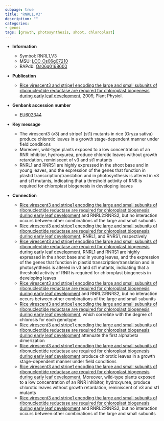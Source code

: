 ```yaml
---
subpage: true
title: "RNRL1,V3"
description: ""
categories:
- genes
tags: [growth, photosynthesis, shoot, chloroplast]
---
```


* **Information**  
    + Symbol: RNRL1,V3  
    + MSU: [LOC_Os06g07210](http://rice.plantbiology.msu.edu/cgi-bin/ORF_infopage.cgi?orf=LOC_Os06g07210)  
    + RAPdb: [Os06g0168600](http://rapdb.dna.affrc.go.jp/viewer/gbrowse_details/irgsp1?name=Os06g0168600)  

* **Publication**  
    + [Rice virescent3 and stripe1 encoding the large and small subunits of ribonucleotide reductase are required for chloroplast biogenesis during early leaf development](http://www.ncbi.nlm.nih.gov/pubmed?term=Rice+virescent3+and+stripe1+encoding+the+large+and+small+subunits+of+ribonucleotide+reductase+are+required+for+chloroplast+biogenesis+during+early+leaf+development%5BTitle%5D), 2009, Plant Physiol.

* **Genbank accession number**  
    + [EU602344](http://www.ncbi.nlm.nih.gov/nuccore/EU602344)

* **Key message**  
    + The virescent3 (v3) and stripe1 (st1) mutants in rice (Oryza sativa) produce chlorotic leaves in a growth stage-dependent manner under field conditions
    + Moreover, wild-type plants exposed to a low concentration of an RNR inhibitor, hydroxyurea, produce chlorotic leaves without growth retardation, reminiscent of v3 and st1 mutants
    + RNRL1 and RNRS1 are highly expressed in the shoot base and in young leaves, and the expression of the genes that function in plastid transcription/translation and in photosynthesis is altered in v3 and st1 mutants, indicating that a threshold activity of RNR is required for chloroplast biogenesis in developing leaves

* **Connection**  
    + [Rice virescent3 and stripe1 encoding the large and small subunits of ribonucleotide reductase are required for chloroplast biogenesis during early leaf development](RNRL1:RNRS1) and RNRL2:RNRS2, but no interaction occurs between other combinations of the large and small subunits
    + [Rice virescent3 and stripe1 encoding the large and small subunits of ribonucleotide reductase are required for chloroplast biogenesis during early leaf development](RNR), RNRL1, and RNRS1, respectively
    + [Rice virescent3 and stripe1 encoding the large and small subunits of ribonucleotide reductase are required for chloroplast biogenesis during early leaf development](http://www.ncbi.nlm.nih.gov/pubmed?term=Rice+virescent3+and+stripe1+encoding+the+large+and+small+subunits+of+ribonucleotide+reductase+are+required+for+chloroplast+biogenesis+during+early+leaf+development%5BTitle%5D), RNRL1 and RNRS1 are highly expressed in the shoot base and in young leaves, and the expression of the genes that function in plastid transcription/translation and in photosynthesis is altered in v3 and st1 mutants, indicating that a threshold activity of RNR is required for chloroplast biogenesis in developing leaves
    + [Rice virescent3 and stripe1 encoding the large and small subunits of ribonucleotide reductase are required for chloroplast biogenesis during early leaf development](RNRL1:RNRS1) and RNRL2:RNRS2, but no interaction occurs between other combinations of the large and small subunits
    + [Rice virescent3 and stripe1 encoding the large and small subunits of ribonucleotide reductase are required for chloroplast biogenesis during early leaf development](st1), which correlate with the degree of chlorosis for each genotype
    + [Rice virescent3 and stripe1 encoding the large and small subunits of ribonucleotide reductase are required for chloroplast biogenesis during early leaf development](st1) attenuate the first alphabeta dimerization
    + [Rice virescent3 and stripe1 encoding the large and small subunits of ribonucleotide reductase are required for chloroplast biogenesis during early leaf development](Oryza+sativa) produce chlorotic leaves in a growth stage-dependent manner under field conditions
    + [Rice virescent3 and stripe1 encoding the large and small subunits of ribonucleotide reductase are required for chloroplast biogenesis during early leaf development](http://www.ncbi.nlm.nih.gov/pubmed?term=Rice+virescent3+and+stripe1+encoding+the+large+and+small+subunits+of+ribonucleotide+reductase+are+required+for+chloroplast+biogenesis+during+early+leaf+development%5BTitle%5D), Moreover, wild-type plants exposed to a low concentration of an RNR inhibitor, hydroxyurea, produce chlorotic leaves without growth retardation, reminiscent of v3 and st1 mutants
    + [Rice virescent3 and stripe1 encoding the large and small subunits of ribonucleotide reductase are required for chloroplast biogenesis during early leaf development](RNRL1:RNRS1) and RNRL2:RNRS2, but no interaction occurs between other combinations of the large and small subunits



